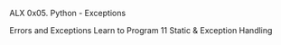 ALX 0x05. Python - Exceptions

Errors and Exceptions
Learn to Program 11 Static & Exception Handling
